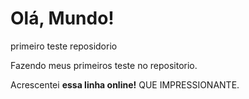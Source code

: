 # Olá, Mundo!
 primeiro teste reposidorio

 Fazendo meus primeiros teste no repositorio.

 Acrescentei **essa linha online!** QUE IMPRESSIONANTE.

